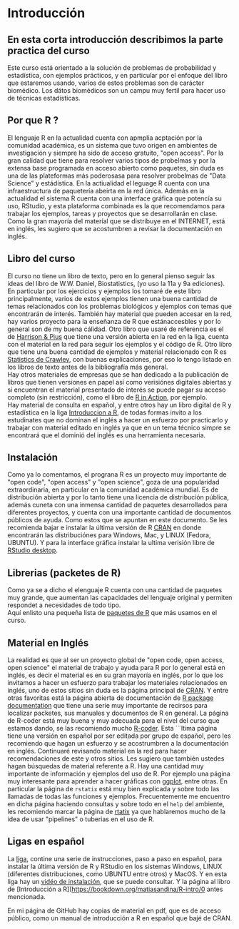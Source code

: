 # Introducción
## En esta corta introducción describimos la parte practica del curso

Este curso está orientado a la solución de problemas de probabilidad y estadística, con ejemplos 
prácticos, y en particular por el enfoque del libro que estaremos usando, varios de estos problemas son de 
carácter biomédico. Los dátos biomédicos son un campu muy fertil para hacer uso de técnicas estadísticas.

## Por que R ?  
El lenguaje R en la actualidad cuenta con apmplia acptación por la comunidad académica, es un sistema que tuvo
origen en ambientes de investigación y siempre ha sido de acceso gratuito, "open access". Por la gran calidad que
tiene para resolver varios tipos de probelmas y por la extensa base programada en acceso abierto como paquetes, 
sin duda es una de las plateformas más poderosasa para resolver probelmas de "Data Science" y estádística. En la
actiualidad el leguage R cuenta con una infraestructura de paquetería abeirta en la red única.  Además en la actualidad
el sistema R cuenta con una interface gráfica que potencía su uso, RStudio, y esta plataforma combinada es la 
que recomendamos para trabajar los ejemplos, tareas y proyectos que se desarrollarán en clase.  Como la gran mayoría
del materíal que se distribuye en el INTERNET, está en inglés, les sugiero que se acostumbren a revisar la documentación
en inglés.  

## Libro del curso  
El curso no tiene un libro de texto, pero en lo general pienso seguir las ideas del libro de W.W. Daniel, Biostatistics, (yo
uso la 11a y 9a ediciones). En particular por los ejercicios y ejemplos los tomaré de este libro principalmente, varios de estos
ejemplos tienen una buena cantidad de temas relacionados con los problemas biológicos y ejemplos con temas que encontrarán de 
interés.  También hay material que pueden accesar en la red, hay varios proyecto para la enseñanza de R que estánaccesbles y
por lo general son de my buena cálidad. Otro libro que usaré de referencia es el de 
[Harrison & Pius](https://argoshare.is.ed.ac.uk/healthyr_book/) que tiene una versión abierta en la red en la liga, cuenta con el 
material en la red para seguir los ejemplos y el código de R.  Otro libro que tiene una buena cantidad de ejemplos y material 
relacionado con R es 
[Statistics de Crawley](https://www.oreilly.com/library/view/statistics-an-introduction/9781118941102/), con buenas explicaciones,
por eso lo tengo listado en los libros de texto antes de la bibliografía más general.  
Hay otros materiales de empresas que se han dedicado a la publicación de libros que tienen versiones en papel así como verisiónes 
digitales abiertas y si encuentran el material presentado de interés se puede pagar su acceso completo (sin restricción), como el libro de 
[R in Action](https://livebook.manning.com/book/r-in-action-third-edition/copyright-2020-manning-publications/v-8/5), por ejemplo.  
Hay material de consulta en español, y entre otros hay un libro digital de R y estadística en la liga [Introduccion a R](https://bookdown.org/matiasandina/R-intro/), de todas formas invito a los estudinates que no dominan el inglés a hacer un esfuerzo por practicarlo y trabajar con material editado en inglés ya que en un tema técnico simpre se encontrará que el dominió del inglés es una herramienta necesaria.

## Instalación 
Como ya lo comentamos, el prograna R es un proyecto muy importante de "open code", "open access" y "open science", goza de una popularidad
extraordinaria, en particular en la comunidad académica mundial. Es de distribución abierta y por lo tanto tiene una
licencia de distribución pública, además cuneta con una inmensa cantidad de paquetes desarrollados para diferentes proyectos, y 
cuenta con una importante cantidad de documentos públicos de ayuda. Como estos que se apuntan en este documento.
Se les recomienda bajar e instalar la última versión de R [CRAN](https://cran.r-project.org/) en donde encontrarán las distribuciónes 
para Windows, Mac, y LINUX (Fedora, UBUNTU). Y para la interface gráfica instalar la ultima verisión libre de 
[RStudio desktop](https://www.rstudio.com/products/rstudio/).

## Librerias (packetes de R)  
Como ya se a dicho el elenguaje R cuenta con una cantidad de paquetes muy grande, que aumentan las capacidades del lenguaje original 
y permiten respondet a necesidades de todo tipo.  
Aquí enlisto una pequeña lista de [paquetes de R](https://fabarrios.github.io/ProbEstad/Presenta/Libraries) que más usamos en el curso.

## Material en Inglés  
La realidad es que al ser un proyecto global de "open code, open access, open science" el material de trabajo y ayuda para R por 
lo general está en inglés, es decir el material es en su gran mayoría en inglés, por lo que los invitamos a hacer un esfuerzo para 
trabajar los materiales relacionados en inglés, uno de estos sitios sin duda es la página principal de [CRAN](https://cran.r-project.org/). 
Y entre otras favoritas está la página abierta de documentación de [R package documentation](https://rdrr.io/) que tiene una
serie muy importante de recirsos para localizar packetes, sus manuales y documentos de R en general.
La página de R-coder está muy buena y muy adecuada para el nivel del curso que estamos dando, se las recomiendo mucho 
[R-coder](https://r-coder.com/r-introduction/). Esta ´¨ltima página tiene una versión en español por ser editada por grupo de español, pero les recomiendo que hagan un esfuerzo y se acostrumbren a la documentación en inglés. Continuaré revisando material en la red para hacer recomendaciones de este 
y otros sitios. Les sugiero que también ustedes hagan búsquedas de material referente a R.  Hay una cantidad muy importante de información 
y ejemplos del uso de R. Por ejemplo una página muy interesante para aprender a hacer gráficas con 
[ggplot](http://r-statistics.co/Top50-Ggplot2-Visualizations-MasterList-R-Code.html), entre otras. En particular la página de `rstatix` está
muy bien explicada y sobre todo las llamadas de todas las funciones y ejemplos. Frecuentemente me encuentro en dicha página haciendo consultas 
y sobre todo en el `help` del ambiente, les recomiendo marcar la página de [rtatix](https://rpkgs.datanovia.com/rstatix/index.html) ya 
que hablaremos mucho de la idea de usar "pipelines" o tuberias en el uso de R.  

## Ligas en español  
La [liga](http://www.upm.es/sfs/Rectorado/Gabinete%20del%20Rector/Notas%20de%20Prensa/2015/05/documentos/Instrucciones%20de%20instalaci%C3%B3n%20de%20R%20y%20RStudio.pdf), contine una serie de instrucciones, paso a paso en español, para instalar la última versión de R y RStudio en
los sistemas Windows, LINUX (diferentes distribuciones, como UBUNTU entre otros) y MacOS. Y en esta liga hay un [vidéo de instalación](https://www.youtube.com/watch?v=1WXgaa2Spp0), que se puede consultar. Y la página al libro de [Introducción a R](https://bookdown.org/matiasandina/R-intro/0 antes mencionada.

En mi página de GitHub hay copias de material en pdf, que es de acceso público, como un manual de introducción a R en español que bajé de CRAN.  
